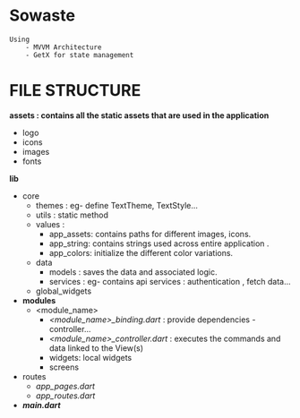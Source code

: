 # Sowaste

```
Using
    - MVVM Architecture
    - GetX for state management
```

# FILE STRUCTURE

**assets : contains all the static assets that are used in the application**

- logo
- icons
- images
- fonts

**lib**

- core
  - themes : eg- define TextTheme, TextStyle...
  - utils : static method
  - values :
    - app_assets: contains paths for different images, icons.
    - app_string: contains strings used across entire application .
    - app_colors: initialize the different color variations.
  - data
    - models : saves the data and associated logic.
    - services : eg- contains api services : authentication , fetch data...
  - global_widgets
- **modules**
  - <module_name>
    - _<module_name>\_binding.dart_ : provide dependencies - controller...
    - _<module_name>\_controller.dart_ : executes the commands and data linked to the View(s)
    - widgets: local widgets
    - screens
- routes
  - _app_pages.dart_
  - _app_routes.dart_
- **_main.dart_**
